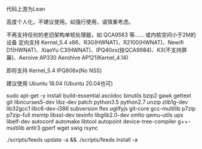 代码上游为Lean

高度个人化，不建议使用。如强行使用，请慎重考虑。

不再支持任何的老旧架构单核处理器，如 QCA9563 等...... 或内核空间小于2M的设备
定向支持 Kernel_5.4 x86、R3G(HWNAT)、R2100(HWNAT)、Newifi D1(HWNAT)、XiaoYu C3(HWNAT)、IPQ40xx(挂QCA9984)、K3(不支持屏幕)、Aeroive AP330
Aerohive AP121(Kernel_4.14)

即将支持 Kernel_5.4 IPQ806x(No NSS)

建议使用 Ubuntu 18.04               (Ubuntu 20.04也可)

sudo apt-get -y install build-essential asciidoc binutils bzip2 gawk gettext git libncurses5-dev libz-dev patch python3.5 python2.7 unzip zlib1g-dev lib32gcc1 libc6-dev-i386 subversion flex uglifyjs git-core gcc-multilib p7zip p7zip-full msmtp libssl-dev texinfo libglib2.0-dev xmlto qemu-utils upx libelf-dev autoconf automake libtool autopoint device-tree-compiler g++-multilib antlr3 gperf wget swig rsync

./scripts/feeds update -a && ./scripts/feeds install -a
